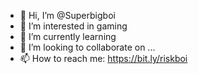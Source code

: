 - 👋 Hi, I’m @Superbigboi
- 👀 I’m interested in gaming
- 🌱 I’m currently learning 
- 💞️ I’m looking to collaborate on ...
- 📫 How to reach me: https://bit.ly/riskboi

<!---
Superbigboi/Superbigboi is a ✨ special ✨ repository because its `README.md` (this file) appears on your GitHub profile.
You can click the Preview link to take a look at your changes.
--->
